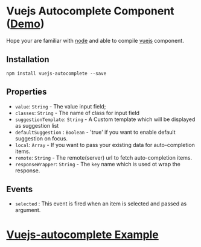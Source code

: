 # Vuejs  Autocomplete Component ([Demo](https://mrabbani.github.io/examples/vue_typeahead))

Hope your are familiar with [node](http://nodejs.org) and able to compile [vuejs](https://vuejs.org/v2/guide/components.html) component.

## Installation

    npm install vuejs-autocomplete --save  
      
## Properties

- `value`: `String` - The value input field;
- `classes`: `String` - The name of class for input field
- `suggestionTemplate`: `String` - A Custom template which will be displayed as suggestion list
- `defaultSuggestion` : `Boolean` - 'true' if you want to enable default suggestion on focus.
- `local`: `Array` - If you want to pass your existing data for auto-completion items.
- `remote`: `String` - The remote(server) url to fetch auto-completion items.
- `responseWrapper`: `String` - The `key` name which is used ot wrap the response.
 
## Events

- `selected` : This event is fired when an item is selected and passed as argument.

# [Vuejs-autocomplete Example](https://github.com/mrabbani/vuejs-autocomple-example)


